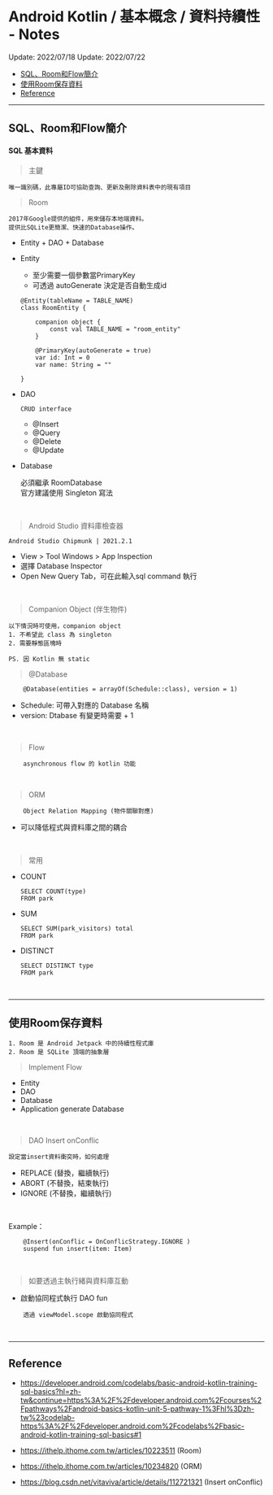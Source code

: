 # Android Kotlin / 基本概念 / 資料持續性 - Notes

Update: 2022/07/18
Update: 2022/07/22

* [SQL、Room和Flow簡介](#sqlroom和flow簡介-br)
* [使用Room保存資料](#使用room保存資料-br)
* [Reference](#reference-br)

---

## SQL、Room和Flow簡介 <br/>

#### SQL 基本資料

> 主鍵

    唯一識別碼，此專屬ID可協助查詢、更新及刪除資料表中的現有項目

> Room

    2017年Google提供的組件，用來儲存本地端資料。
    提供比SQLite更簡潔、快速的Database操作。

* Entity + DAO + Database
* Entity

    - 至少需要一個參數當PrimaryKey
    - 可透過 autoGenerate 決定是否自動生成id

    ```
    @Entity(tableName = TABLE_NAME)
    class RoomEntity {

        companion object {
            const val TABLE_NAME = "room_entity"
        }

        @PrimaryKey(autoGenerate = true)
        var id: Int = 0
        var name: String = ""
        
    }
    ```

* DAO

    ```
    CRUD interface
    ```

    - @Insert
    - @Query
    - @Delete
    - @Update

* Database

    必須繼承 RoomDatabase<br/>
    官方建議使用 Singleton 寫法

<br/>

> Android Studio 資料庫檢查器

    Android Studio Chipmunk | 2021.2.1

* View > Tool Windows > App Inspection
* 選擇 Database Inspector
* Open New Query Tab，可在此輸入sql command 執行

<br/>

> Companion Object (伴生物件)

    以下情況時可使用，companion object
    1. 不希望此 class 為 singleton
    2. 需要靜態區塊時

    PS. 因 Kotlin 無 static

> @Database
```
    @Database(entities = arrayOf(Schedule::class), version = 1)
```

- Schedule: 可帶入對應的 Database 名稱 
- version: Dtabase 有變更時需要 + 1

<br/>

> Flow
```
    asynchronous flow 的 kotlin 功能
```

<br/>

> ORM
```
    Object Relation Mapping (物件關聯對應)
```
- 可以降低程式與資料庫之間的耦合

<br/>

> 常用
* COUNT
    ```
    SELECT COUNT(type)
    FROM park
    ```
* SUM
    ```
    SELECT SUM(park_visitors) total
    FROM park
    ```
* DISTINCT
    ```
    SELECT DISTINCT type
    FROM park
    ```
<br/>

---

## 使用Room保存資料 <br/>

```
1. Room 是 Android Jetpack 中的持續性程式庫
2. Room 是 SQLite 頂端的抽象層
```

> Implement Flow

- Entity
- DAO
- Database
- Application generate Database

<br/>

> DAO Insert onConflic

    設定當insert資料衝突時，如何處理

- REPLACE (替換，繼續執行)
- ABORT (不替換，結束執行)
- IGNORE (不替換，繼續執行)

<br/>

Example：
```
    @Insert(onConflic = OnConflicStrategy.IGNORE )
    suspend fun insert(item: Item)
```

<br/>

> 如要透過主執行緒與資料庫互動

- 啟動協同程式執行 DAO fun

```
    透過 viewModel.scope 啟動協同程式
```

<br/>

---

## Reference <br/>

* https://developer.android.com/codelabs/basic-android-kotlin-training-sql-basics?hl=zh-tw&continue=https%3A%2F%2Fdeveloper.android.com%2Fcourses%2Fpathways%2Fandroid-basics-kotlin-unit-5-pathway-1%3Fhl%3Dzh-tw%23codelab-https%3A%2F%2Fdeveloper.android.com%2Fcodelabs%2Fbasic-android-kotlin-training-sql-basics#1

* https://ithelp.ithome.com.tw/articles/10223511
(Room)

* https://ithelp.ithome.com.tw/articles/10234820
(ORM)

* https://blog.csdn.net/vitaviva/article/details/112721321
(Insert onConflic)




